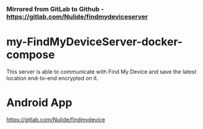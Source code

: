 ### Mirrored from GitLab to Github - https://gitlab.com/Nulide/findmydeviceserver

# my-FindMyDeviceServer-docker-compose
This server is able to communicate with Find My Device and save the latest location end-to-end encrypted on it.

# Android App
https://gitlab.com/Nulide/findmydevice
